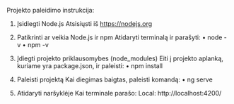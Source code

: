 Projekto paleidimo instrukcija:

1.	Įsidiegti Node.js
Atsisiųsti iš https://nodejs.org

2.	Patikrinti ar veikia Node.js ir npm
Atidaryti terminalą ir parašyti:
•	node -v
•	npm -v

3.	Įdiegti projekto priklausomybes (node_modules)
Eiti į projekto aplanką, kuriame yra package.json, ir paleisti:
•	npm install

4.	Paleisti projektą
Kai diegimas baigtas, paleisti komandą:
•	ng serve

5.	Atidaryti naršyklėje
Kai terminale parašo: Local: http://localhost:4200/


